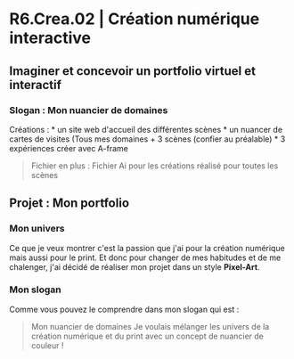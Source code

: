 # **R6.Crea.02** | Création numérique interactive
## Imaginer et concevoir un portfolio virtuel et interactif
### Slogan : Mon nuancier de domaines

Créations : * un site web d'accueil des différentes scènes
            * un nuancer de cartes de visites (Tous mes domaines + 3 scènes (confier au préalable)
            * 3 expériences créer avec A-frame

> Fichier en plus : Fichier Ai pour les créations réalisé pour toutes les scènes

## Projet : Mon portfolio

### Mon univers
Ce que je veux montrer c'est la passion que j'ai pour la création numérique mais aussi pour le print. Et donc pour changer de mes habitudes et de me chalenger, j'ai décidé de réaliser mon projet dans un style **Pixel-Art**. 

### Mon slogan
Comme vous pouvez le comprendre dans mon slogan qui est :
> Mon nuancier de domaines
Je voulais mélanger les univers de la création numérique et du print avec un concept de nuancier de couleur
!
